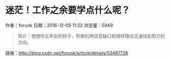 # 迷茫！工作之余要学点什么呢？
作者：foruok
日期：2016-12-05 11:22
浏览量：5949
> 简介：想想你五年后的样子，积极利用信息缺口和榜样理论迅速找到努力的方向。

 链接：http://blog.csdn.net/foruok/article/details/53461728
